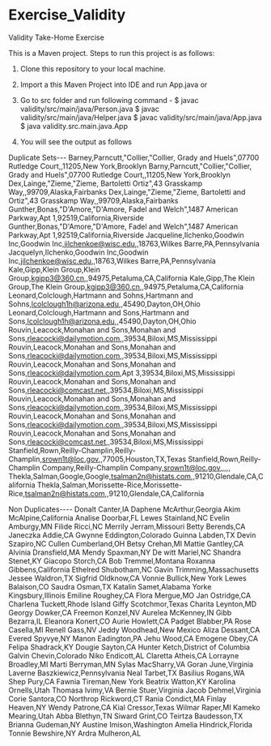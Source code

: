 # Exercise_Validity
Validity Take-Home Exercise

This is a Maven project.
Steps to run this project is as follows:
1. Clone this repository to your local machine.
2. Import a this Maven Project into IDE and run App.java or
3. Go to src folder and run following command -
    $ javac validity/src/main/java/Person.java
    $ javac validity/src/main/java/Helper.java
    $ javac validity/src/main/java/App.java
    $ java validity.src.main.java.App



4. You will see the output as follows

Duplicate Sets---
Barney,Parncutt,"Collier,"Collier, Grady and Huels",07700 Rutledge Court,,11205,New York,Brooklyn
Barny,Parncutt,"Collier,"Collier, Grady and Huels",07700 Rutledge Court,,11205,New York,Brooklyn
Dex,Lainge,"Zieme,"Zieme, Bartoletti Ortiz",43 Grasskamp Way,,99709,Alaska,Fairbanks
Dex,Lainge,"Zieme,"Zieme, Bartoletti and Ortiz",43 Grasskamp Way,,99709,Alaska,Fairbanks
Gunther,Bonas,"D'Amore,"D'Amore, Fadel and Welch",1487 American Parkway,Apt 1,92519,California,Riverside
Gunther,Bonas,"D'Amore,"D'Amore, Fadel and Welch",1487 American Parkway,Apt 1,92519,California,Riverside
Jacqueline,Ilchenko,Goodwin Inc,Goodwin Inc,jilchenkoe@wisc.edu,,18763,Wilkes Barre,PA,Pennsylvania
Jacquelyn,Ilchenko,Goodwin Inc,Goodwin Inc,jilchenkoe@wisc.edu,,18763,Wilkes Barre,PA,Pennsylvania
Kale,Gipp,Klein Group,Klein Group,kgipp3@360.cn,,94975,Petaluma,CA,California
Kale,Gipp,The Klein Group,The Klein Group,kgipp3@360.cn,,94975,Petaluma,CA,California
Leonard,Colclough,Hartmann and Sohns,Hartmann and Sohns,lcolclough1h@arizona.edu,,45490,Dayton,OH,Ohio
Leonard,Colclough,Hartmann and Sons,Hartmann and Sons,lcolclough1h@arizona.edu,,45490,Dayton,OH,Ohio
Rouvin,Leacock,Monahan and Sons,Monahan and Sons,rleacocki@dailymotion.com,,39534,Biloxi,MS,Mississippi
Rouvin,Leacock,Monahan and Sons,Monahan and Sons,rleacocki@dailymotion.com,,39534,Biloxi,MS,Mississippi
Rouvin,Leacock,Monahan and Sons,Monahan and Sons,rleacocki@dailymotion.com,Apt 3,39534,Biloxi,MS,Mississippi
Rouvin,Leacock,Monahan and Sons,Monahan and Sons,rleacocki@comcast.net,,39534,Biloxi,MS,Mississippi
Rouvin,Leacock,Monahan and Sons,Monahan and Sons,rleacocki@dailymotion.com,,39534,Biloxi,MS,Mississippi
Rouvin,Leacock,Monahan and Sons,Monahan and Sons,rleacocki@dailymotion.com,,39534,Biloxi,MS,Mississippi
Rouvin,Leacock,Monahan and Sons,Monahan and Sons,rleacocki@comcast.net,,39534,Biloxi,MS,Mississippi
Stanfield,Rown,Reilly-Champlin,Reilly-Champlin,srown1t@loc.gov,,77005,Houston,TX,Texas
Stanfield,Rown,Reilly-Champlin Company,Reilly-Champlin Company,srown1t@loc.gov,,,,,
Thekla,Salman,Google,Google,tsalman2n@histats.com,,91210,Glendale,CA,California
Thekla,Salman,Morissette-Rice,Morissette-Rice,tsalman2n@histats.com,,91210,Glendale,CA,California


Non Duplicates----
Donalt Canter,IA
Daphene McArthur,Georgia
Akim McAlpine,California
Analise Doorbar,FL
Lewes Stainland,NC
Evelin Amburgy,MN
Filide Ricci,NC
Merrily Jerram,Missouri
Betty Berends,CA
Janeczka Addie,CA
Gwynne Eddington,Colorado
Guinna Labden,TX
Devin Szapiro,NC
Cullen Cumberland,OH
Betsy Crehan,MI
Mattie Gantley,CA
Alvinia Dransfield,MA
Mendy Spaxman,NY
De witt Mariel,NC
Shandra Stenet,KY
Giacopo Storch,CA
Bob Tremmel,Montana
Roxanna Gibbens,California
Ethelred Shubotham,NC
Gavin Trimming,Massachusetts
Jessee Waldron,TX
Sigfrid Oldknow,CA
Vonnie Bullick,New York
Lewes Balaison,CO
Saudra Osman,TX
Katalin Samet,Alabama
Yorke Kingsbury,Illinois
Emiline Roughey,CA
Flora Mergue,MO
Jan Ostridge,CA
Charlena Tuckett,Rhode Island
Giffy Scotchmor,Texas
Charita Leynton,MD
Georgy Dowker,CA
Freemon Konzel,NV
Aurelea McKenney,IN
Gibb Bezarra,IL
Eleanora Konert,CO
Aurie Howlett,CA
Padget Blabber,PA
Rose Casella,MI
Renell Gass,NV
Jeddy Woodhead,New Mexico
Aliza Dessant,CA
Evered Spyvye,NY
Manon Eadington,PA
Jehu Wood,CA
Emogene Obey,CA
Felipa Shadrack,KY
Dougie Sayton,CA
Hunter Ketch,District of Columbia
Galvin Chevin,Colorado
Niko Endicott,AL
Claretta Atheis,CA
Lorrayne Broadley,MI
Marti Berryman,MN
Sylas MacSharry,VA
Goran June,Virginia
Laverne Baszkiewicz,Pennsylvania
Neal Tarbet,TX
Basilius Rogans,WA
Shep Pury,CA
Fawnia Tireman,New York
Beatrix Watton,KY
Karolina Ornells,Utah
Thomasa Ivimy,VA
Bernie Stuer,Virginia
Jacob Dehmel,Virginia
Corie Santora,CO
Northrop Rickword,CT
Rania Condict,MA
Finlay Heaven,NY
Wendy Patrone,CA
Kial Cressor,Texas
Wilmar Raper,MI
Kameko Mearing,Utah
Abba Blethyn,TN
Siward Grint,CO
Teirtza Baudesson,TX
Brianna Gudeman,NY
Austine Imison,Washington
Amelia Hindrick,Florida
Tonnie Bewshire,NY
Ardra Mulheron,AL
  

